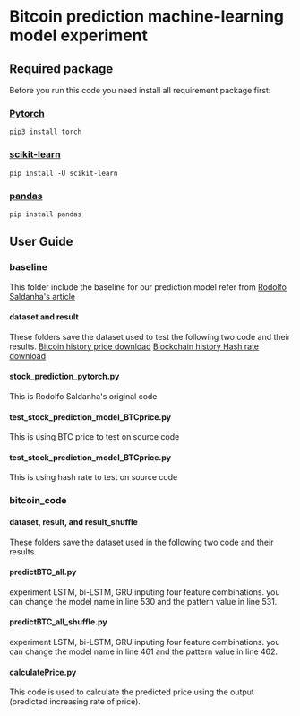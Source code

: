 # Bitcoin prediction machine-learning model experiment

## Required package
Before you run this code you need install all requirement package first:

### [Pytorch](https://pytorch.org/get-started/locally/)
`pip3 install torch`

### [scikit-learn](https://scikit-learn.org/stable/install.html)
`pip install -U scikit-learn`

### [pandas](https://pandas.pydata.org/pandas-docs/stable/getting_started/install.html)
`pip install pandas`

## User Guide
### baseline
This folder include the baseline for our prediction model refer from [Rodolfo Saldanha's article](https://medium.com/swlh/stock-price-prediction-with-pytorch-37f52ae84632)

#### dataset and result
These folders save the dataset used to test the following two code and their results.
[Bitcoin history price download](https://www.coindesk.com/price/bitcoin)
[Blockchain history Hash rate download](https://www.quandl.com/data/BCHAIN/HRATE-Bitcoin-Hash-Rate)

#### stock_prediction_pytorch.py
This is Rodolfo Saldanha's original code

#### test_stock_prediction_model_BTCprice.py
This is using BTC price to test on source code

#### test_stock_prediction_model_BTCprice.py
This is using hash rate to test on source code

### bitcoin_code
#### dataset, result, and result_shuffle
These folders save the dataset used in the following two code and their results.

#### predictBTC_all.py
experiment LSTM, bi-LSTM, GRU inputing four feature combinations.
you can change the model name in line 530 and the pattern value in line 531.

#### predictBTC_all_shuffle.py
experiment LSTM, bi-LSTM, GRU inputing four feature combinations.
you can change the model name in line 461 and the pattern value in line 462.

#### calculatePrice.py
This code is used to calculate the predicted price using the output (predicted increasing rate of price).
